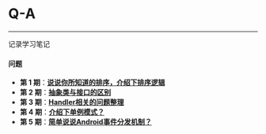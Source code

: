 # Q-A

----------
记录学习笔记


#### 问题
- **第 1 期**：[**说说你所知道的排序，介绍下排序逻辑**](https://github.com/No1Worker/Q-A/issues/1)
- **第 2 期**：[**抽象类与接口的区别**](https://github.com/No1Worker/Q-A/issues/2)
- **第 3 期**：[**Handler相关的问题整理**](https://github.com/No1Worker/Q-A/issues/3)
- **第 4 期**：[**介绍下单例模式？**](https://github.com/No1Worker/Q-A/issues/4)
- **第 5 期**：[**简单说说Android事件分发机制？**](https://github.com/No1Worker/Q-A/issues/5)
